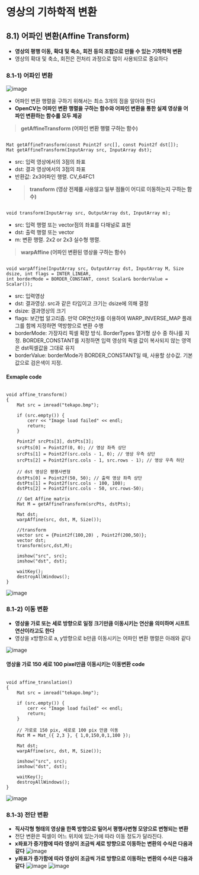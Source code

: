 영상의 기하학적 변환
========================
## 8.1) 어파인 변환(Affine Transform)
* **영상의 평행 이동, 확대 및 축소, 회전 등의 조합으로 만들 수 있는 기하학적 변환**
* 영상의 확대 및 축소, 회전은 전처리 과정으로 많이 사용되므로 중요하다
### 8.1-1) 어파인 변환
![image](https://user-images.githubusercontent.com/50229148/108205798-e0fac380-7168-11eb-9a77-eacb3eafe8ba.png)
* 어파인 변환 행렬을 구하기 위해서는 최소 3개의 점을 알아야 한다
* **OpenCV는 어파인 변환 행렬을 구하는 함수와 어파인 변환을 통한 실제 영상을 어파인 변환하는 함수를 모두 제공**
> **getAffineTransform (어파인 변환 행렬 구하는 함수)**
<pre><code>
Mat getAffineTransform(const Point2f src[], const Point2f dst[]);
Mat getAffineTransform(InputArray src, InputArray dst);
</code></pre>
* src: 입력 영상에서의 3점의 좌표
* dst: 결과 영상에서의 3점의 좌표
* 반환값: 2x3어파인 행렬. CV_64FC1
* > **transform (영상 전체를 사용않고 일부 점들이 어디로 이동하는지 구하는 함수)**
<pre><code>
void transform(InputArray src, OutputArray dst, InputArray m);</code></pre>
* src: 입력 행렬 또는 vector<point2f>점의 좌표를 다채널로 표현
* dst: 출력 행렬 또는 vector<Point2f>
* m: 변환 행렬. 2x2 or 2x3 실수형 행렬.
> **warpAffine (어파인 변환된 영상을 구하는 함수)**
<pre><code>
void warpAffine(InputArray src, OutputArray dst, InputArray M, Size dsize, int flags = INTER_LINEAR, 
int borderMode = BORDER_CONSTANT, const Scalar& borderValue = Scalar());</code></pre>
* src: 입력영상
* dst: 결과영상. src과 같은 타입이고 크기는 dsize에 의해 결정
* dsize: 결과영상의 크기
* flags: 보간법 알고리즘. 만약 OR연산자를 이용하여 WARP_INVERSE_MAP 플래그를 함께 지정하면 역방향으로 변환 수행
* borderMode: 가장자리 픽셀 확장 방식. BorderTypes 열거형 상수 중 하나를 지정. BORDER_CONSTANT를 지정하면 입력 영상의 픽셀 값이 복사되지 않는 영역은 dst픽셀값을 그대로 유지
* borderValue: borderMode가 BORDER_CONSTANT일 때, 사용할 상수값. 기본값으로 검은색이 지정.
#### Exmaple code
<pre><code>
void affine_transform()
{
	Mat src = imread("tekapo.bmp");

	if (src.empty()) {
		cerr << "Image load failed" << endl;
		return;
	}

	Point2f srcPts[3], dstPts[3];
	srcPts[0] = Point2f(0, 0); // 영상 좌측 상단
	srcPts[1] = Point2f(src.cols - 1, 0); // 영상 우측 상단
	srcPts[2] = Point2f(src.cols - 1, src.rows - 1); // 영상 우측 하단

	// dst 영상은 평행사변형
	dstPts[0] = Point2f(50, 50); // 출력 영상 좌측 상단
	dstPts[1] = Point2f(src.cols - 100, 100);
	dstPts[2] = Point2f(src.cols - 50, src.rows-50);

	// Get Affine matrix
	Mat M = getAffineTransform(srcPts, dstPts);

	Mat dst;
	warpAffine(src, dst, M, Size());
	
	//transform
	vector<Point2f> src = {Point2f(100,20) , Point2f(200,50)};
	vector<Point2f> dst;
	transform(src,dst,M);

	imshow("src", src);
	imshow("dst", dst);

	waitKey();
	destroyAllWindows();
}</code></pre>
![image](https://user-images.githubusercontent.com/50229148/108209648-e4447e00-716d-11eb-8bee-9f364457e7fe.png)
### 8.1-2) 이동 변환
* **영상을 가로 또는 세로 방향으로 일정 크기만큼 이동시키는 연산을 의미하며 시프트 연산이라고도 한다**
* 영상을 x방향으로 a, y방향으로 b만큼 이동시키는 어파인 변환 행렬은 아래와 같다

![image](https://user-images.githubusercontent.com/50229148/108223894-a94a4680-717d-11eb-8c70-a7467007d843.png)

#### 영상을 가로 150 세로 100 pixel만큼 이동시키는 이동변환 code
<pre><code>
void affine_translation()
{
	Mat src = imread("tekapo.bmp");

	if (src.empty()) {
		cerr << "Image load failed" << endl;
		return;
	}

	// 가로로 150 pix, 세로로 100 pix 만큼 이동 
	Mat M = Mat_<double>({ 2,3 }, { 1,0,150,0,1,100 });

	Mat dst;
	warpAffine(src, dst, M, Size());

	imshow("src", src);
	imshow("dst", dst);

	waitKey();
	destroyAllWindows();
}</code></pre>
![image](https://user-images.githubusercontent.com/50229148/108224868-b451a680-717e-11eb-8d8a-70d6a38b276f.png)
### 8.1-3) 전단 변환
* **직사각형 형태의 영상을 한쪽 방향으로 밀어서 평행사변형 모양으로 변형되는 변환**
* 전단 변환은 픽셀이 어느 위치에 있는가에 따라 이동 정도가 달라진다.
* **x좌표가 증가함에 따라 영상이 조금씩 세로 방향으로 이동하는 변환의 수식은 다음과 같다**
![image](https://user-images.githubusercontent.com/50229148/108226687-7786af00-7180-11eb-99f9-bd7bb529fcc0.png)
* **y좌표가 증가함에 따라 영상이 조금씩 가로 방향으로 이동하는 변환의 수식은 다음과 같다**
![image](https://user-images.githubusercontent.com/50229148/108226848-9b49f500-7180-11eb-9c1d-759a142ed31b.png)
![image](https://user-images.githubusercontent.com/50229148/108227024-cc2a2a00-7180-11eb-8df9-34e3d77ad824.png)

